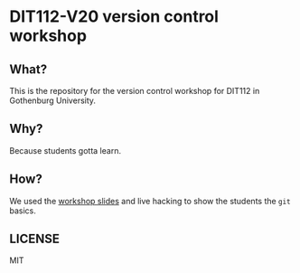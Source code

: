 # DIT112-V20 version control workshop

## What?

This is the repository for the version control workshop for
DIT112 in Gothenburg University.

## Why?

Because students gotta learn.

## How?

We used the [workshop slides](http://plat.is/git) and live
hacking to show the students the `git` basics.

## LICENSE

MIT
